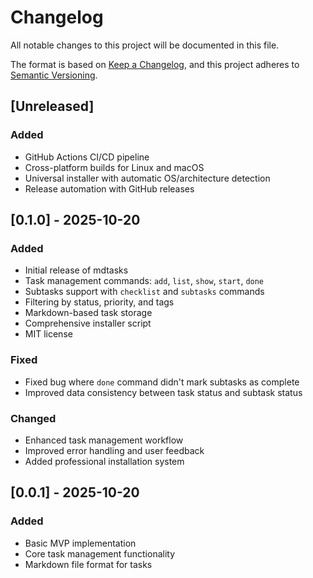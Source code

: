 # Changelog

All notable changes to this project will be documented in this file.

The format is based on [Keep a Changelog](https://keepachangelog.com/en/1.0.0/),
and this project adheres to [Semantic Versioning](https://semver.org/spec/v2.0.0.html).

## [Unreleased]

### Added
- GitHub Actions CI/CD pipeline
- Cross-platform builds for Linux and macOS
- Universal installer with automatic OS/architecture detection
- Release automation with GitHub releases

## [0.1.0] - 2025-10-20

### Added
- Initial release of mdtasks
- Task management commands: `add`, `list`, `show`, `start`, `done`
- Subtasks support with `checklist` and `subtasks` commands
- Filtering by status, priority, and tags
- Markdown-based task storage
- Comprehensive installer script
- MIT license

### Fixed
- Fixed bug where `done` command didn't mark subtasks as complete
- Improved data consistency between task status and subtask status

### Changed
- Enhanced task management workflow
- Improved error handling and user feedback
- Added professional installation system

## [0.0.1] - 2025-10-20

### Added
- Basic MVP implementation
- Core task management functionality
- Markdown file format for tasks